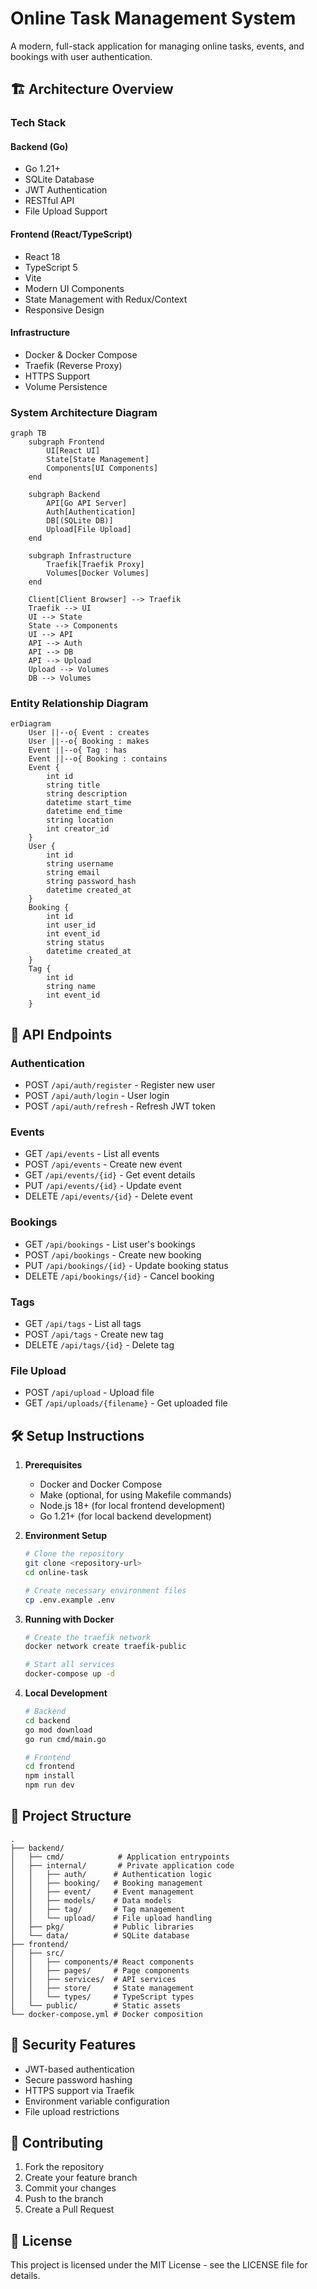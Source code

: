 # Online Task Management System

A modern, full-stack application for managing online tasks, events, and bookings with user authentication.

## 🏗️ Architecture Overview

### Tech Stack

#### Backend (Go)
- Go 1.21+
- SQLite Database
- JWT Authentication
- RESTful API
- File Upload Support

#### Frontend (React/TypeScript)
- React 18
- TypeScript 5
- Vite
- Modern UI Components
- State Management with Redux/Context
- Responsive Design

#### Infrastructure
- Docker & Docker Compose
- Traefik (Reverse Proxy)
- HTTPS Support
- Volume Persistence

### System Architecture Diagram

```mermaid
graph TB
    subgraph Frontend
        UI[React UI]
        State[State Management]
        Components[UI Components]
    end
    
    subgraph Backend
        API[Go API Server]
        Auth[Authentication]
        DB[(SQLite DB)]
        Upload[File Upload]
    end
    
    subgraph Infrastructure
        Traefik[Traefik Proxy]
        Volumes[Docker Volumes]
    end
    
    Client[Client Browser] --> Traefik
    Traefik --> UI
    UI --> State
    State --> Components
    UI --> API
    API --> Auth
    API --> DB
    API --> Upload
    Upload --> Volumes
    DB --> Volumes
```

### Entity Relationship Diagram

```mermaid
erDiagram
    User ||--o{ Event : creates
    User ||--o{ Booking : makes
    Event ||--o{ Tag : has
    Event ||--o{ Booking : contains
    Event {
        int id
        string title
        string description
        datetime start_time
        datetime end_time
        string location
        int creator_id
    }
    User {
        int id
        string username
        string email
        string password_hash
        datetime created_at
    }
    Booking {
        int id
        int user_id
        int event_id
        string status
        datetime created_at
    }
    Tag {
        int id
        string name
        int event_id
    }
```

## 🚀 API Endpoints

### Authentication
- POST `/api/auth/register` - Register new user
- POST `/api/auth/login` - User login
- POST `/api/auth/refresh` - Refresh JWT token

### Events
- GET `/api/events` - List all events
- POST `/api/events` - Create new event
- GET `/api/events/{id}` - Get event details
- PUT `/api/events/{id}` - Update event
- DELETE `/api/events/{id}` - Delete event

### Bookings
- GET `/api/bookings` - List user's bookings
- POST `/api/bookings` - Create new booking
- PUT `/api/bookings/{id}` - Update booking status
- DELETE `/api/bookings/{id}` - Cancel booking

### Tags
- GET `/api/tags` - List all tags
- POST `/api/tags` - Create new tag
- DELETE `/api/tags/{id}` - Delete tag

### File Upload
- POST `/api/upload` - Upload file
- GET `/api/uploads/{filename}` - Get uploaded file

## 🛠️ Setup Instructions

1. **Prerequisites**
   - Docker and Docker Compose
   - Make (optional, for using Makefile commands)
   - Node.js 18+ (for local frontend development)
   - Go 1.21+ (for local backend development)

2. **Environment Setup**
   ```bash
   # Clone the repository
   git clone <repository-url>
   cd online-task

   # Create necessary environment files
   cp .env.example .env
   ```

3. **Running with Docker**
   ```bash
   # Create the traefik network
   docker network create traefik-public

   # Start all services
   docker-compose up -d
   ```

4. **Local Development**
   ```bash
   # Backend
   cd backend
   go mod download
   go run cmd/main.go

   # Frontend
   cd frontend
   npm install
   npm run dev
   ```

## 📁 Project Structure

```
.
├── backend/
│   ├── cmd/            # Application entrypoints
│   ├── internal/       # Private application code
│   │   ├── auth/      # Authentication logic
│   │   ├── booking/   # Booking management
│   │   ├── event/     # Event management
│   │   ├── models/    # Data models
│   │   ├── tag/       # Tag management
│   │   └── upload/    # File upload handling
│   ├── pkg/           # Public libraries
│   └── data/          # SQLite database
├── frontend/
│   ├── src/
│   │   ├── components/# React components
│   │   ├── pages/     # Page components
│   │   ├── services/  # API services
│   │   ├── store/     # State management
│   │   └── types/     # TypeScript types
│   └── public/        # Static assets
└── docker-compose.yml # Docker composition
```

## 🔐 Security Features

- JWT-based authentication
- Secure password hashing
- HTTPS support via Traefik
- Environment variable configuration
- File upload restrictions

## 🤝 Contributing

1. Fork the repository
2. Create your feature branch
3. Commit your changes
4. Push to the branch
5. Create a Pull Request

## 📄 License

This project is licensed under the MIT License - see the LICENSE file for details. 